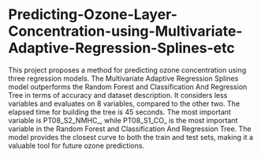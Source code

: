 # Predicting-Ozone-Layer-Concentration-using-Multivariate-Adaptive-Regression-Splines-etc

This project proposes a method for predicting ozone concentration using three regression models. The Multivariate Adaptive Regression Splines model outperforms the Random Forest and Classification And Regression Tree in terms of accuracy and dataset description. It considers less variables and evaluates on 8 variables, compared to the other two. The elapsed time for building the tree is 45 seconds. The most important variable is PT08_S2_NMHC_, while PT08_S1_CO_ is the most important variable in the Random Forest and Classification And Regression Tree. The model provides the closest curve to both the train and test sets, making it a valuable tool for future ozone predictions.
